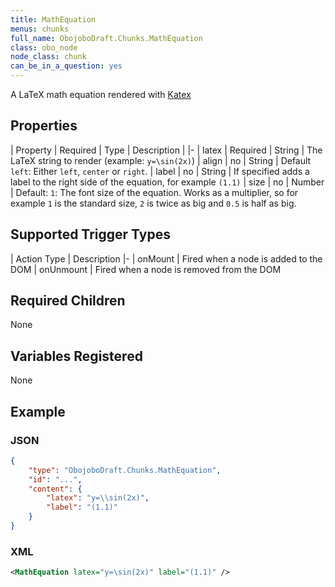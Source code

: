 ```yaml
---
title: MathEquation
menus: chunks
full_name: ObojoboDraft.Chunks.MathEquation
class: obo_node
node_class: chunk
can_be_in_a_question: yes
---
```


A LaTeX math equation rendered with [Katex](https://github.com/Khan/KaTeX)

## Properties

| Property | Required | Type | Description |
|-
| latex | Required | String | The LaTeX string to render (example: `y=\sin(2x)`)
| align | no | String | Default `left`: Either `left`, `center` or `right`.
| label | no | String | If specified adds a label to the right side of the equation, for example `(1.1)`
| size | no | Number | Default: `1`: The font size of the equation. Works as a multiplier, so for example `1` is the standard size, `2` is twice as big and `0.5` is half as big.

## Supported Trigger Types

| Action Type | Description
|-
| onMount | Fired when a node is added to the DOM
| onUnmount | Fired when a node is removed from the DOM

## Required Children

None

## Variables Registered

None

## Example

### JSON

```json
{
	"type": "ObojoboDraft.Chunks.MathEquation",
	"id": "...",
	"content": {
		"latex": "y=\\sin(2x)",
		"label": "(1.1)"
	}
}
```

### XML

```xml
<MathEquation latex="y=\sin(2x)" label="(1.1)" />
```
